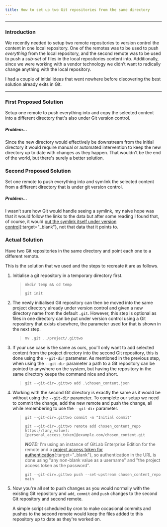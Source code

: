 ```yaml
---
title: How to set up two Git repositories from the same directory
---
```


---
### Introduction

We recently needed to setup two remote repositories to version control the content in one local repository. One of the remotes was to be used to push _everything_ from the local repository, and the second remote was to be used to push a _sub-set_ of files in the local repositories content into. Additionally, since we were working with a vendor technology we didn’t want to radically change anything with the local repository.

I had a couple of initial ideas that went nowhere before discovering the best solution already exits in Git.

---

### First Proposed Solution

Setup one remote to push everything into and copy the selected content into a different directory that's also under Git version control.

##### Problem...

Since the new directory would effectively be downstream from the initial directory it would require manual or automated intervention to keep the new directory up to date with changes as they happen. That wouldn't be the end of the world, but there's surely a better solution.

### Second Proposed Solution

Set one remote to push everything into and symlink the selected content from a different directory that is under git version control.

##### Problem...

I wasn’t sure how Git would handle seeing a symlink, my naive hope was that it would follow the links to the data but after some reading I found that, of course, it would [put the symlink itself under version control](https://stackoverflow.com/a/18791647){:target="_blank"}, not that data that it points to.

### Actual Solution

Have two Git repositories in the same directory and point each one to a different remote.

This is the solution that we used and the steps to recreate it are as follows.

1. Initialise a git repository in a temporary directory first.

    >`mkdir temp && cd temp`
    >
    >`git init`

2. The newly initialised Git repository can then be moved into the same project directory already under version control and given a new directory name from the default `.git`. However, this step is optional as files in one directory can be put under version control using a Git repository that exists elsewhere, the parameter used for that is shown in the next step.

    >`mv .git ../project/.gittwo`

3. If your use case is the same as ours, you'll only want to add selected content from the project directory into the second Git repository, this is done using the `--git-dir` parameter. As mentioned in the previous step, when using the `--git-dir` parameter a path to a Git repository can be pointed to anywhere on the system, but having the repository in the same directory keeps the command nice and short.

    >`git --git-dir=.gittwo add .\chosen_content.json` 

4. Working with the second Git directory is exactly the same as it would be without using the `--git-dir` parameter. To complete our setup we need to commit the change, add the new remote and push the change, all while remembering to use the `--git-dir` parameter.

    >`git --git-dir=.gittwo commit -m "Initial commit"`
    >
    >`git --git-dir=.gittwo remote add chosen_content_repo https://[any_value]:[personal_access_token]@example.com/chosen_content.git`
    >
    > **_NOTE:_** I'm using an instance of GitLab Enterprise Edition for the remote and a [project access token for authentication](https://docs.gitlab.com/ee/user/project/settings/project_access_tokens.html){:target="_blank"}, so authentication in the URL is done using "any non-blank value as a username" and "the project access token as the password".
    >
    >`git --git-dir=.gittwo push --set-upstream chosen_content_repo main`
    >


5. Now you're all set to push changes as you would normally with the existing Git repository and `add`, `commit` and `push` changes to the second Git repository and second remote. 

    A simple script scheduled by cron to make occasional commits and pushes to the second remote would keep the files added to this repository up to date as they're worked on.
